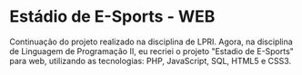 # Estádio de E-Sports - WEB
Continuação do projeto realizado na disciplina de LPRI. Agora, na disciplina de Linguagem de Programação II, eu recriei o projeto "Estadio de E-Sports"
para web, utilizando as tecnologias: PHP, JavaScript, SQL, HTML5 e CSS3.
